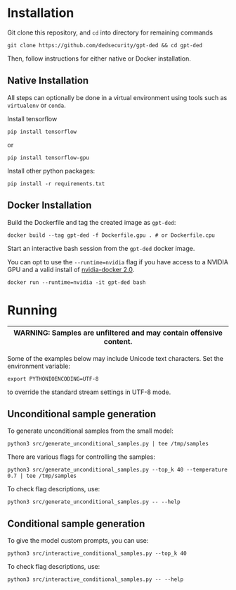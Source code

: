 # Installation

Git clone this repository, and `cd` into directory for remaining commands
```
git clone https://github.com/dedsecurity/gpt-ded && cd gpt-ded
```

Then, follow instructions for either native or Docker installation.

## Native Installation

All steps can optionally be done in a virtual environment using tools such as `virtualenv` or `conda`.

Install tensorflow
```
pip install tensorflow
```
or
```
pip install tensorflow-gpu
```

Install other python packages:
```
pip install -r requirements.txt
```

## Docker Installation

Build the Dockerfile and tag the created image as `gpt-ded`:
```
docker build --tag gpt-ded -f Dockerfile.gpu . # or Dockerfile.cpu
```

Start an interactive bash session from the `gpt-ded` docker image.

You can opt to use the `--runtime=nvidia` flag if you have access to a NVIDIA GPU
and a valid install of [nvidia-docker 2.0](https://github.com/nvidia/nvidia-docker/wiki/Installation-(version-2.0)).
```
docker run --runtime=nvidia -it gpt-ded bash
```

# Running

| WARNING: Samples are unfiltered and may contain offensive content. |
| --- |

Some of the examples below may include Unicode text characters. Set the environment variable:
```
export PYTHONIOENCODING=UTF-8
```
to override the standard stream settings in UTF-8 mode.

## Unconditional sample generation

To generate unconditional samples from the small model:
```
python3 src/generate_unconditional_samples.py | tee /tmp/samples
```
There are various flags for controlling the samples:
```
python3 src/generate_unconditional_samples.py --top_k 40 --temperature 0.7 | tee /tmp/samples
```

To check flag descriptions, use:
```
python3 src/generate_unconditional_samples.py -- --help
```

## Conditional sample generation

To give the model custom prompts, you can use:
```
python3 src/interactive_conditional_samples.py --top_k 40
```

To check flag descriptions, use:
```
python3 src/interactive_conditional_samples.py -- --help
```
